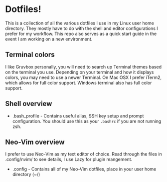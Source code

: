 # Dotfiles!

This is a collection of all the various dotfiles I use in my Linux user home directory. They mostly have to do with the shell and editor configurations I prefer for my workflow. This repo also serves as a quick start guide in the event I am working on a new environment.

## Terminal colors

I like Gruvbox personally, you will need to search up Terminal themes based on the terminal you use. Depending on your terminal and how it displays colors, you may need to use a newer Terminal. On Mac OSX I prefer iTerm2, which allows for full color support. Windows terminal also has full color support. 

## Shell overview

* .bash_profile - Contains useful alias, SSH key setup and prompt configuration. You should use this as your `.bashrc` if you are not running zsh.

## Neo-Vim overview

I prefer to use Neo-Vim as my text editor of choice. Read through the files in .config/nvim/ to see details, I use Lazy for plugin mangement.

* .config - Contains all of my Neo-Vim dotfiles, place in your user home directory (~/)
